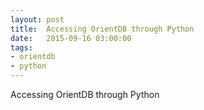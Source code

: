 ```yaml
---
layout: post
title:  Accessing OrientDB through Python
date:   2015-09-16 03:00:00
tags:
- orientdb
- python
---
```


Accessing OrientDB through Python
